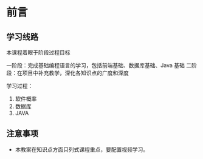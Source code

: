 # 前言

## 学习线路

本课程着眼于阶段过程目标

一阶段：完成基础编程语言的学习，包括前端基础、数据库基础、Java 基础
二阶段：在项目中补充教学，深化各知识点的广度和深度

学习过程：

1. 软件概率
2. 数据库
3. JAVA

## 注意事项

- 本教案在知识点方面只列式课程重点，要配置视频学习。